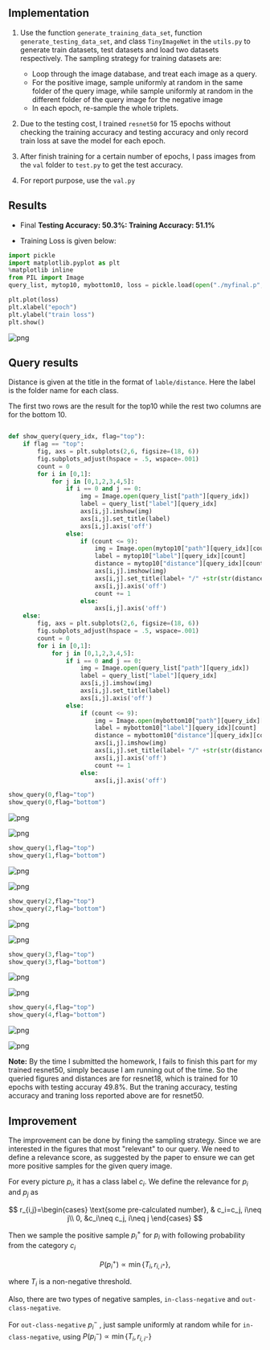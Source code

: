 
## Implementation

1. Use the function `generate_training_data_set`, function `generate_testing_data_set`, and class `TinyImageNet` in the `utils.py` to generate train datasets, test datasets and load two datasets respectively. The sampling strategy for training datasets are:
    * Loop through the image database, and treat each image as a query.
    * For the positive image, sample uniformly at random in the same folder of the query image, while sample uniformly at random in the different folder of the query image for the negative image
    * In each epoch, re-sample the whole triplets.
    
2. Due to the testing cost, I trained `resnet50` for 15 epochs without checking the training accuracy and testing accuracy and only record train loss at save the model for each epoch.

3. After finish training for a certain number of epochs, I pass images from the `val` folder to `test.py` to get the test accuracy.

4. For report purpose, use the `val.py`

## Results

* Final **Testing Accuracy: 50.3%: Training Accuracy: 51.1%**

* Training Loss is given below:




```python
import pickle
import matplotlib.pyplot as plt
%matplotlib inline
from PIL import Image
query_list, mytop10, mybottom10, loss = pickle.load(open("./myfinal.p", 'rb'))
```


```python
plt.plot(loss)
plt.xlabel("epoch")
plt.ylabel("train loss")
plt.show()
```


![png](output_2_0.png)



## Query results
Distance is given at the title in the format of `lable/distance`. Here the label is the folder name for each class.

The first two rows are the result for the top10 while the rest two columns are for the bottom 10.


```python

def show_query(query_idx, flag="top"):
    if flag == "top":
        fig, axs = plt.subplots(2,6, figsize=(18, 6))
        fig.subplots_adjust(hspace = .5, wspace=.001)
        count = 0
        for i in [0,1]:
            for j in [0,1,2,3,4,5]:
                if i == 0 and j == 0:
                    img = Image.open(query_list["path"][query_idx])
                    label = query_list["label"][query_idx]
                    axs[i,j].imshow(img)
                    axs[i,j].set_title(label)
                    axs[i,j].axis('off')
                else:
                    if (count <= 9):
                        img = Image.open(mytop10["path"][query_idx][count])
                        label = mytop10["label"][query_idx][count]
                        distance = mytop10["distance"][query_idx][count]
                        axs[i,j].imshow(img)
                        axs[i,j].set_title(label+ "/" +str(str(distance).split("(")[1].split(")")[0]))
                        axs[i,j].axis('off')
                        count += 1
                    else:
                        axs[i,j].axis('off')
    else:
        fig, axs = plt.subplots(2,6, figsize=(18, 6))
        fig.subplots_adjust(hspace = .5, wspace=.001)
        count = 0
        for i in [0,1]:
            for j in [0,1,2,3,4,5]:
                if i == 0 and j == 0:
                    img = Image.open(query_list["path"][query_idx])
                    label = query_list["label"][query_idx]
                    axs[i,j].imshow(img)
                    axs[i,j].set_title(label)
                    axs[i,j].axis('off')
                else:
                    if (count <= 9):
                        img = Image.open(mybottom10["path"][query_idx][count])
                        label = mybottom10["label"][query_idx][count]
                        distance = mybottom10["distance"][query_idx][count]
                        axs[i,j].imshow(img)
                        axs[i,j].set_title(label+ "/" +str(str(distance).split("(")[1].split(")")[0]))
                        axs[i,j].axis('off')
                        count += 1
                    else:
                        axs[i,j].axis('off')

```


```python
show_query(0,flag="top")
show_query(0,flag="bottom")
```


![png](output_5_0.png)



![png](output_5_1.png)



```python
show_query(1,flag="top")
show_query(1,flag="bottom")
```


![png](output_6_0.png)



![png](output_6_1.png)



```python
show_query(2,flag="top")
show_query(2,flag="bottom")
```


![png](output_7_0.png)



![png](output_7_1.png)



```python
show_query(3,flag="top")
show_query(3,flag="bottom")
```


![png](output_8_0.png)



![png](output_8_1.png)



```python
show_query(4,flag="top")
show_query(4,flag="bottom")
```


![png](output_9_0.png)



![png](output_9_1.png)


**Note:** By the time I submitted the homework, I fails to finish this part for my trained resnet50, simply because I am running out of the time. So the queried figures and distances are for resnet18, which is trained for 10 epochs with testing accuray 49.8%. But the traning accuracy, testing accuracy and traning loss reported above are for resnet50.

## Improvement

The improvement can be done by fining the sampling strategy. Since we are interested in the figures that most "relevant" to our query. We need to define a relevance score, as suggested by the paper to ensure we can get more positive samples for the given query image.

For every picture $p_i$, it has a class label $c_i$. We define the relevance for $p_i$ and $p_j$ as 

$$
r_{i,j}=\begin{cases}
\text{some pre-calculated number}, & c_i=c_j, i\neq j\\
0, &c_i\neq c_j, i\neq j
\end{cases}
$$

Then we sample the positive sample $p_i^+$ for $p_i$ with following probability from the category $c_i$

$$
P(p_i^+) \propto \min\{T_i, r_{i, i^+}\},
$$

where $T_i$ is a non-negative threshold.


Also, there are two types of negative samples, `in-class-negative` and `out-class-negative`.

For `out-class-negative` $p_i^-$ , just sample uniformly at random while for `in-class-negative`, using $P(p_i^-) \propto \min\{T_i, r_{i, i^-}\}$


